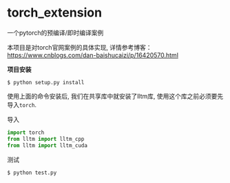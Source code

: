 # torch_extension
一个pytorch的预编译/即时编译案例

本项目是对torch官网案例的具体实现, 详情参考博客：https://www.cnblogs.com/dan-baishucaizi/p/16420570.html

**项目安装**
```shell
$ python setup.py install
```

使用上面的命令安装后, 我们在共享库中就安装了lltm库, 使用这个库之前必须要先导入`torch`.

导入
```python
import torch
from lltm import lltm_cpp
from lltm import lltm_cuda
```

测试
```shell
$ python test.py

```

